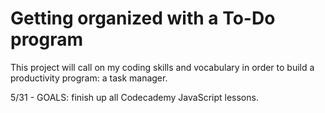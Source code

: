 # Getting organized with a To-Do program

This project will call on my coding skills and vocabulary in order to build a productivity program: a task manager.

5/31 - GOALS: finish up all Codecademy JavaScript lessons. 
